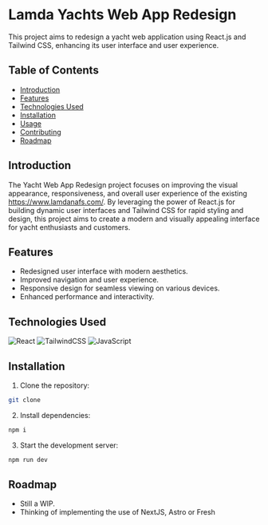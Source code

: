 # Lamda Yachts Web App Redesign

This project aims to redesign a yacht web application using React.js and Tailwind CSS, enhancing its user interface and user experience.

## Table of Contents

- [Introduction](#introduction)
- [Features](#features)
- [Technologies Used](#technologies-used)
- [Installation](#installation)
- [Usage](#usage)
- [Contributing](#contributing)
- [Roadmap](#roadmap)

## Introduction

The Yacht Web App Redesign project focuses on improving the visual appearance, responsiveness, and overall user experience of the existing https://www.lamdanafs.com/. By leveraging the power of React.js for building dynamic user interfaces and Tailwind CSS for rapid styling and design, this project aims to create a modern and visually appealing interface for yacht enthusiasts and customers.

## Features

- Redesigned user interface with modern aesthetics.
- Improved navigation and user experience.
- Responsive design for seamless viewing on various devices.
- Enhanced performance and interactivity.

## Technologies Used
![React](https://img.shields.io/badge/react-%2320232a.svg?style=for-the-badge&logo=react&logoColor=%2361DAFB)
![TailwindCSS](https://img.shields.io/badge/tailwindcss-%2338B2AC.svg?style=for-the-badge&logo=tailwind-css&logoColor=white)
![JavaScript](https://img.shields.io/badge/javascript-%23323330.svg?style=for-the-badge&logo=javascript&logoColor=%23F7DF1E)

## Installation

1. Clone the repository:

```bash
git clone 
```

2. Install dependencies:
```bash
npm i
```

3. Start the development server:
```bash
npm run dev
```
## Roadmap
- Still a WIP.
- Thinking of implementing the use of NextJS,  Astro or Fresh